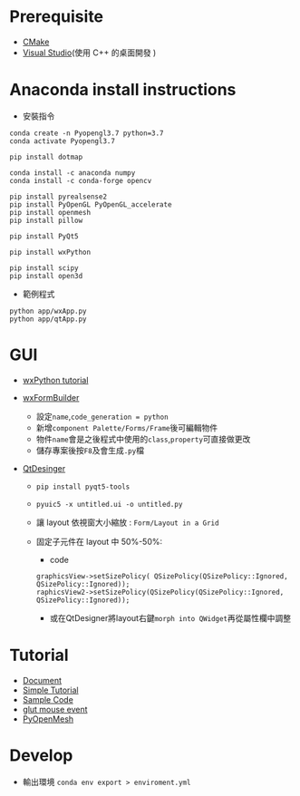 # Prerequisite

- [CMake](https://cmake.org/download/)
- [Visual Studio](https://visualstudio.microsoft.com/zh-hant/https://visualstudio.microsoft.com/zh-hant/)(使用 C++ 的桌面開發 )

# Anaconda install instructions

- 安裝指令

```
conda create -n Pyopengl3.7 python=3.7
conda activate Pyopengl3.7

pip install dotmap

conda install -c anaconda numpy
conda install -c conda-forge opencv

pip install pyrealsense2
pip install PyOpenGL PyOpenGL_accelerate
pip install openmesh
pip install pillow

pip install PyQt5

pip install wxPython

pip install scipy
pip install open3d

```

- 範例程式

```
python app/wxApp.py
python app/qtApp.py
```

# GUI

- [wxPython tutorial](https://www.yiibai.com/wxpython/wxpython_gui_builder_tools.html)
- [wxFormBuilder](https://sourceforge.net/projects/wxformbuilder/)
    - 設定`name`,`code_generation = python`
    - 新增`component Palette/Forms/Frame`後可編輯物件
    - 物件`name`會是之後程式中使用的`class`,`property`可直接做更改
    - 儲存專案後按`F8`及會生成`.py`檔

- [QtDesinger](https://build-system.fman.io/qt-designer-download)

    - `pip install pyqt5-tools`
    - `pyuic5 -x untitled.ui -o untitled.py`
    - 讓 layout 依視窗大小縮放 : `Form/Layout in a Grid`
    - 固定子元件在 layout 中 50%-50%:
        
        - code

        ```
        graphicsView->setSizePolicy( QSizePolicy(QSizePolicy::Ignored, QSizePolicy::Ignored));
        raphicsView2->setSizePolicy(QSizePolicy(QSizePolicy::Ignored, QSizePolicy::Ignored));
        ```
        
        - 或在QtDesigner將layout右鍵`morph into QWidget`再從屬性欄中調整

# Tutorial 

- [Document](http://pyopengl.sourceforge.net/documentation/manual-3.0)
- [Simple Tutorial](https://cg-dev.ltas.ulg.ac.be/svn/cadxfem/tomoprocess_deprecated/src/OpenMesh-3.3/Documentation/a00036.html#python_propman)
- [Sample Code](https://python.hotexamples.com/examples/OpenGL/GL/glColorPointer/python-gl-glcolorpointer-method-examples.html)
- [glut mouse event](https://www.itread01.com/content/1541378106.html)
- [PyOpenMesh](https://www.graphics.rwth-aachen.de/media/openmesh_static/Documentations/OpenMesh-6.2-Documentation/a00036.html#python_build)

# Develop

- 輸出環境 `conda env export > enviroment.yml`

